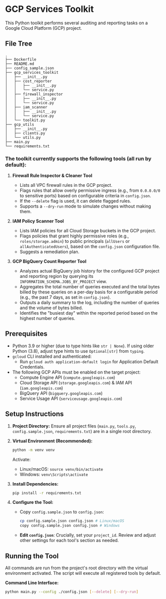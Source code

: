 # GCP Services Toolkit

This Python toolkit performs several auditing and reporting tasks on a Google Cloud Platform (GCP) project.

## File Tree
```
.
├── Dockerfile
├── README.md
├── config_sample.json
├── gcp_services_toolkit
│   ├── __init__.py
│   ├── cost_reporter
│   │   ├── __init__.py
│   │   └── service.py
│   ├── firewall_inspector
│   │   ├── __init__.py
│   │   └── service.py
│   ├── iam_scanner
│   │   ├── __init__.py
│   │   └── service.py
│   └── toolkit.py
├── gcp_utils
│   ├── __init__.py
│   ├── clients.py
│   └── utils.py
├── main.py
└── requirements.txt
```
### The toolkit currently supports the following tools (all run by default):

1.  **Firewall Rule Inspector & Cleaner Tool**
    * Lists all VPC firewall rules in the GCP project.
    * Flags rules that allow overly permissive ingress (e.g., from `0.0.0.0/0` to sensitive ports) based on configurable criteria in `config.json`.
    * If the `--delete` flag is used, it can delete flagged rules.
    * Supports a `--dry-run` mode to simulate changes without making them.

2.  **IAM Policy Scanner Tool**
    * Lists IAM policies for all Cloud Storage buckets in the GCP project.
    * Flags policies that grant highly permissive roles (e.g., `roles/storage.admin`) to public principals (`allUsers` or `allAuthenticatedUsers`), based on the `config.json` configuration file.
    * Suggests a remediation plan.

3.  **GCP BigQuery Count Reporter Tool**
    * Analyzes actual BigQuery job history for the configured GCP project and reporting region by querying its `INFORMATION_SCHEMA.JOBS_BY_PROJECT` view.
    * Aggregates the total number of queries executed and the total bytes billed by these queries on a per-day basis for a configurable period (e.g., the past 7 days, as set in `config.json`).
    * Outputs a daily summary to the log, including the number of queries and the volume of bytes billed.
    * Identifies the "busiest day" within the reported period based on the highest number of queries.

## Prerequisites

* Python 3.9 or higher (due to type hints like `str | None`). If using older Python (3.8), adjust type hints to use `Optional[str]` from `typing`.
* `gcloud` CLI installed and authenticated:
    * Run `gcloud auth application-default login` for Application Default Credentials.
* The following GCP APIs must be enabled on the target project:
    * Compute Engine API (`compute.googleapis.com`)
    * Cloud Storage API (`storage.googleapis.com`) & IAM API (`iam.googleapis.com`)
    * BigQuery API (`bigquery.googleapis.com`)
    * Service Usage API (`serviceusage.googleapis.com`)

## Setup Instructions

1.  **Project Directory:**
    Ensure all project files (`main.py`, `tools.py`, `config.sample.json`, `requirements.txt`) are in a single root directory.

2.  **Virtual Environment (Recommended):**
    ```bash
    python -m venv venv
    ```
    Activate:
    * Linux/macOS: `source venv/bin/activate`
    * Windows: `venv\Scripts\activate`

3.  **Install Dependencies:**
    ```bash
    pip install -r requirements.txt
    ```

4.  **Configure the Tool:**
    * Copy `config.sample.json` to `config.json`:
        ```bash
        cp config.sample.json config.json # Linux/macOS
        copy config.sample.json config.json # Windows
        ```
    * **Edit `config.json`**: Crucially, set your `project_id`. Review and adjust other settings for each tool's section as needed.

## Running the Tool
All commands are run from the project's root directory with the virtual environment activated. The script will execute all registered tools by default.

**Command Line Interface:**
```bash
python main.py --config ./config.json [--delete] [--dry-run]
